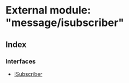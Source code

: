 
# External module: "message/isubscriber"

## Index

### Interfaces

* [ISubscriber](../interfaces/_message_isubscriber_.isubscriber.md)
